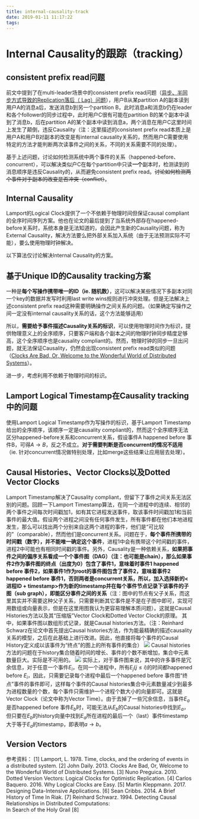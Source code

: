 ```yaml
---
title: internal-causality-track
date: 2019-01-11 11:17:22
tags:
---
```

# Internal Causality的跟踪（tracking）

##  consistent prefix read问题
前文中提到了在multi-leader场景中的consistent prefix read问题（[异步、半同步方式导致的Replication落后（ Lag）问题](https://elsonlee.github.io/2019/01/09/replication/#%E5%BC%82%E6%AD%A5%E3%80%81%E5%8D%8A%E5%90%8C%E6%AD%A5%E6%96%B9%E5%BC%8F%E5%AF%BC%E8%87%B4%E7%9A%84Replication%E8%90%BD%E5%90%8E%EF%BC%88-Lag%EF%BC%89%E9%97%AE%E9%A2%98)），用户B从某partition A的副本读到用户A的消息a后，发送消息b到另一个partition B，此时消息a和消息b仍在leader和各个follower的同步过程中，此时用户C很有可能在partition B的某个副本中读到了消息b，后在partition A的某个副本中读到消息a，两个消息在用户C这里时间上发生了颠倒，违反Causality（注：这里描述的consistent prefix read本质上是用户A和用户B对副本的改变是有internal causality关系的，然而用户C需要使用特定的方法才能判断两次读事件之间的关系，不同的关系需要不同的处理）。

基于上述问题，讨论如何检测系统中两个事件的关系（happened-before、concurrent），可以解决类似户C在每个partition中只读**一个**副本时，检测读到的消息顺序是违反Causality的，从而避免consistent prefix read。~~讨论如何检测两个事件对于副本的改变是否冲突（conflict）~~。

##  Internal Causality
Lamport的Logical Clock提供了一个不依赖于物理时间但保证causal compliant的全序时间序列方案。他也在论文的最后提到了当系统外部存在happened-before关系时，系统本身是无法知道的，会因此产生新的Causality问题，称为External Causality，解决方法要么把外部关系加入系统（由于无法预测实际不可能），要么使用物理时钟解决。

以下算法仅讨论解决Internal Causality的方案。

##  基于Unique ID的Causality tracking方案
一种是**每个写操作携带唯一的ID（ie. 随机数）**，这可以解决某些情况下多副本对同一个key的数据并发写时利用last write wins规则进行冲突处理。但是无法解决上述consistent prefix read这种需要明确操作之间关系的问题。（如果确定写操作之间一定没有internal causality关系的话，这个方法能够适用）

所以，**需要给予事件描述Causality关系的标识**，可以使用物理时间作为标识，提供物理意义上的全序顺序，只要客户端和各个副本之间的物理时钟同步精度足够高，这个全序顺序也是causality compliant的。然而，物理时钟的同步一旦出问题，就无法保证Causality，仍然会出现consistent prefix read类似的问题（[Clocks Are Bad, Or, Welcome to the Wonderful World of Distributed Systems](http://basho.com/posts/technical/clocks-are-bad-or-welcome-to-distributed-systems/)）。

进一步，考虑利用不依赖于物理时间的标识。

##  Lamport Logical Timestamp在Causality tracking中的问题
使用Lamport Logical Timestamp作为写操作的标识，基于Lamport Timestamp给出的全序顺序，该顺序一定是causality compliant的，然而这个全序顺序无法区分happened-before关系和concurrent关系，假设事件A happened before 事件B，可得$A\rightarrow B$，反之不成立。**对于需要判断是否concurrent的情况不适用**（ie. 针对concurrent情况做特别处理，比如merge这些结果让应用层去处理）。 

##  Causal Histories、Vector Clocks以及Dotted Vector Clocks
Lamport Timestamp解决了Causality compliant，但留下了事件之间关系无法区别的问题。回顾一下Lamport Timestamp算法，在同一个进程中的连续、相邻的两个事件之间每次时间戳加1，如有其它进程发送事件，取该事件时间戳加1和当前事件的最大值。假设两个进程之间没有任何事件发生，所有事件都在他们本地进程发生，那么可以找出两个分别来自这两个进程的事件，他们是“可比较的”（comparable），然而他们是concurrent关系。问题在于，**每个事件所携带的时间戳（数字），并不能唯一确定这个事件**，进程1中会有携带这个时间戳的事件，进程2中可能也有相同时间戳的事件。另外，Causality是一种依赖关系，**如果把事件之间的偏序关系看成一个个事件图（DAG）（注：也可能是chain），那么如果事件2作为事件图的终点（出度为0）包含了事件1，意味着时事件1 happened before 事件2，如果事件1作为root的事件图包含了事件2，意味着事件2 happened before 事件1，否则两者是concurrent关系，所以，加入选择新的<进程ID + timestamp>作为新的timestamp并在每个事件节点记录下该事件的子图（sub graph），即能区分事件之间的关系**（注：图中的节点有父子关系，而这里其实并不需要这种父子关系，只需要判断其它事件是不是在子图中即可，实现可用数组或向量表示，但是在这里用图我认为更容易理解本质问题）。这就是Causal Histories方法以及其“压缩版”Vector Clock和Dotted Vector Clock的原理。
其中，如果事件图以数组形式记录，就是Causal histories方法。（注：Reinhard Schwarz在论文中首先提出Causal histories方法，作为能最精确的描述causality关系的模型，之后在此基础上进行改进。因此，他直接将每个事件的Causal History定义成以该事件为“终点”的图上的所有事件的集合）
![](causal-histories.PNG)
Causal histories方法的问题在于history集合随着时间的增长、事件的个数不断增加，集合中元素数量巨大。实际是不可用的。
![](vector-clocks.PNG)
实际上，对于事件图来说，其中的许多事件是冗余信息，对于任意一个事件$E_i$，在同一个进程中，所有$E_j(j\leq i)$的时间都happened before $E_i$，因此，只需要记录每个进程中最后一个happened before 事件图“终点”事件的事件即可，这样每个事件的Causal histories集合中元素数量减少到最多为进程数量的个数，每个事件只需维护一个进程个数大小的向量即可。这就是Vector Clock（论文中称为Vector Time）。由于去掉了一些冗余信息，当事件$E_a$是否happened before 事件$E_b$时，可能无法从$E_b$的Causal histories中找到$E_a$，但只要在$E_b$的history向量中找到$E_a$所在进程的最后一个（last）事件timestamp大于等于$E_a$的timestamp，即表明$a\rightarrow b$。


##  Version Vectors


参考资料：
[1] Lamport, L. 1978. Time, clocks, and the ordering of events in a distributed system. 
[2] John Daily. 2013. Clocks Are Bad, Or, Welcome to the Wonderful World of Distributed Systems.
[3] Nuno Preguica. 2010. Dotted Version Vectors: Logical Clocks for Optimistic Replication.
[4] Carlos Baquero. 2016. Why Logical Clocks are Easy.
[5] Martin Kleppmann. 2017. Designing Data-Intensive Applications.
[6] Sean Cribbs. 2014. A Brief History of Time In Riak.
[7] Reinhard Schwarz. 1994. Detecting Causal Relationships in Distributed Computations:  
In Search of the Holy Grail
[8] 
